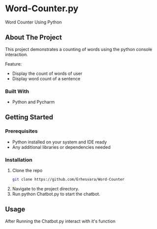 # Word-Counter.py

Word Counter Using Python

## About The Project

This project demonstrates a counting of words using the python console interaction.

Feature:
* Display the count of words of user
* Display word count of a sentence

### Built With
* Python and Pycharm



## Getting Started

### Prerequisites

* Python installed on your system and IDE ready
* Any additional libraries or dependencies needed

### Installation

1. Clone the repo
   ```sh
   git clone https://github.com/Erhesvara/Word-Counter
   ```
3. Navigate to the project directory.
4. Run python Chatbot.py to start the chatbot.

   
## Usage
After Running the Chatbot.py interact with it's function
